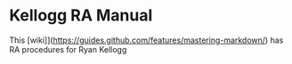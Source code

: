 # Kellogg RA Manual

This [wiki]](https://guides.github.com/features/mastering-markdown/) has RA procedures for Ryan Kellogg

